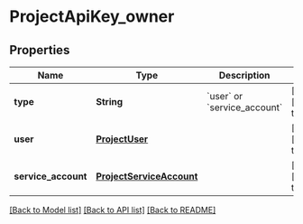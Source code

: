 # ProjectApiKey_owner
## Properties

| Name | Type | Description | Notes |
|------------ | ------------- | ------------- | -------------|
| **type** | **String** | &#x60;user&#x60; or &#x60;service_account&#x60; | [optional] [default to null] |
| **user** | [**ProjectUser**](ProjectUser.md) |  | [optional] [default to null] |
| **service\_account** | [**ProjectServiceAccount**](ProjectServiceAccount.md) |  | [optional] [default to null] |

[[Back to Model list]](../README.md#documentation-for-models) [[Back to API list]](../README.md#documentation-for-api-endpoints) [[Back to README]](../README.md)

